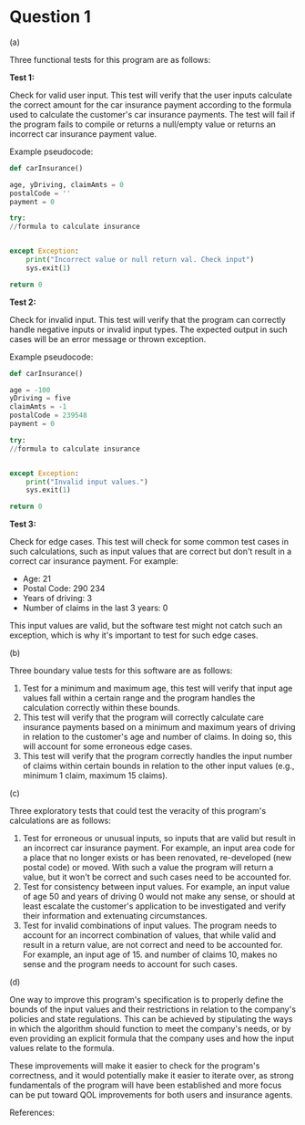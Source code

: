 # Question 1

(a)

Three functional tests for this program are as follows:

**Test 1:**

Check for valid user input. This test will verify that the user inputs calculate the correct amount for the car insurance payment according to the formula used to calculate the customer's car insurance payments. The test will fail if the program fails to compile or returns a null/empty value or returns an incorrect car insurance payment value.

Example pseudocode:

```python
def carInsurance()

age, yDriving, claimAmts = 0
postalCode = ''
payment = 0

try:
//formula to calculate insurance


except Exception:
	print("Incorrect value or null return val. Check input")
	sys.exit(1)

return 0
```

**Test 2:**

Check for invalid input. This test will verify that the program can correctly handle negative inputs or invalid input types. The expected output in such cases will be an error message or thrown exception.

Example pseudocode:

```python
def carInsurance()

age = -100
yDriving = five
claimAmts = -1
postalCode = 239548
payment = 0

try:
//formula to calculate insurance


except Exception:
	print("Invalid input values.")
	sys.exit(1)

return 0
```

**Test 3:**

Check for edge cases. This test will check for some common test cases in such calculations, such as input values that are correct but don't result in a correct car insurance payment. For example: 

- Age: 21
- Postal Code: 290 234
- Years of driving: 3
- Number of claims in the last 3 years: 0

This input values are valid, but the software test might not catch such an exception, which is why it's important to test for such edge cases.

(b)

Three boundary value tests for this software are as follows:

1. Test for a minimum and maximum age, this test will verify that input age values fall within a certain range and the program handles the calculation correctly within these bounds.
2. This test will verify that the program will correctly calculate care insurance payments based on a minimum and maximum years of driving in relation to the customer's age and number of claims. In doing so, this will account for some erroneous edge cases.
3. This test will verify that the program correctly handles the input number of claims within certain bounds in relation to the other input values (e.g., minimum 1 claim, maximum 15 claims).

(c)

Three exploratory tests that could test the veracity of this program's calculations are as follows:

1. Test for erroneous or unusual inputs, so inputs that are valid but result in an incorrect car insurance payment. For example, an input area code for a place that no longer exists or has been renovated, re-developed (new postal code) or moved. With such a value the program will return a value, but it won't be correct and such cases need to be accounted for.
2. Test for consistency between input values. For example, an input value of age 50 and years of driving 0 would not make any sense, or should at least escalate the customer's application to be investigated and verify their information and extenuating circumstances. 
3. Test for invalid combinations of input values. The program needs to account for an incorrect combination of values, that while valid and result in a return value, are not correct and need to be accounted for. For example, an input age of 15. and number of claims 10, makes no sense and the program needs to account for such cases.


(d)

One way to improve this program's specification is to properly define the bounds of the input values and their restrictions in relation to the company's policies and state regulations. This can be achieved by stipulating the ways in which the algorithm should function to meet the company's needs, or by even providing an explicit formula that the company uses and how the input values relate to the formula.

These improvements will make it easier to check for the program's correctness, and it would potentially make it easier to iterate over, as strong fundamentals of the program will have been established and more focus can be put toward QOL improvements for both users and insurance agents.



References:

